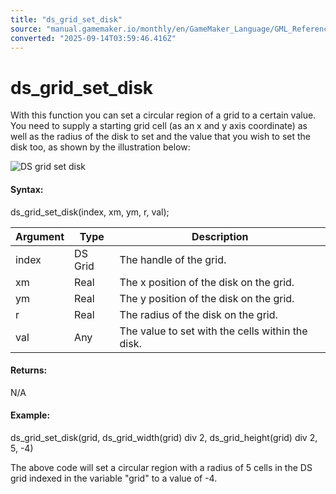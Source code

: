 ```yaml
---
title: "ds_grid_set_disk"
source: "manual.gamemaker.io/monthly/en/GameMaker_Language/GML_Reference/Data_Structures/DS_Grids/ds_grid_set_disk.htm"
converted: "2025-09-14T03:59:46.416Z"
---
```


# ds\_grid\_set\_disk

With this function you can set a circular region of a grid to a certain value. You need to supply a starting grid cell (as an x and y axis coordinate) as well as the radius of the disk to set and the value that you wish to set the disk too, as shown by the illustration below:

![DS grid set disk](../../../../assets/Images/Scripting_Reference/GML/Reference/Data_Structures/ds_grid_set_disk.png)

#### Syntax:

ds\_grid\_set\_disk(index, xm, ym, r, val);

| Argument | Type | Description |
| --- | --- | --- |
| index | DS Grid | The handle of the grid. |
| xm | Real | The x position of the disk on the grid. |
| ym | Real | The y position of the disk on the grid. |
| r | Real | The radius of the disk on the grid. |
| val | Any | The value to set with the cells within the disk. |

#### Returns:

N/A

#### Example:

ds\_grid\_set\_disk(grid, ds\_grid\_width(grid) div 2, ds\_grid\_height(grid) div 2, 5, -4)

The above code will set a circular region with a radius of 5 cells in the DS grid indexed in the variable "grid" to a value of -4.